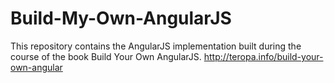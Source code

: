 # Build-My-Own-AngularJS


This repository contains the AngularJS implementation built during the course of the book Build Your Own AngularJS. 
http://teropa.info/build-your-own-angular

